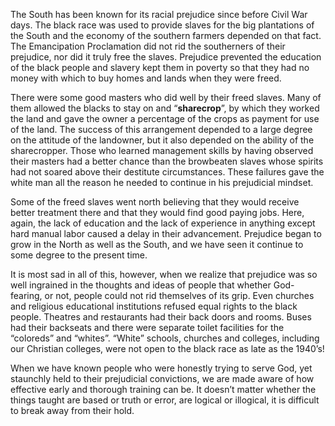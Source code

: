 The South has been known for its racial prejudice since before Civil War days. The black race was used to provide slaves for the big plantations of the South and the economy of the southern farmers depended on that fact. The Emancipation Proclamation did not rid the southerners of their prejudice, nor did it truly free the slaves. Prejudice prevented the education of the black people and slavery kept them in poverty so that they had no money with which to buy homes and lands when they were freed. 

There were some good masters who did well by their freed slaves. Many of them allowed the blacks to stay on and “**sharecrop**”, by which they worked the land and gave the owner a percentage of the crops as payment for use of the land. The success of this arrangement depended to a large degree on the attitude of the landowner, but it also depended on the ability of the sharecropper. Those who learned management skills by having observed their masters had a better chance than the browbeaten slaves whose spirits had not soared above their destitute circumstances. These failures gave the white man all the reason he needed to continue in his prejudicial mindset.

Some of the freed slaves went north believing that they would receive better treatment there and that they would find good paying jobs. Here, again, the lack of education and the lack of experience in anything except hard manual labor caused a delay in their advancement. Prejudice began to grow in the North as well as the South, and we have seen it continue to some degree to the present time.

It is most sad in all of this, however, when we realize that prejudice was so well ingrained in the thoughts and ideas of people that whether God-fearing, or not, people could not rid themselves of its grip. Even churches and religious educational institutions refused equal rights to the black people. Theatres and restaurants had their back doors and rooms. Buses had their backseats and there were separate toilet facilities for the “coloreds” and “whites”. “White” schools, churches and colleges, including our Christian colleges, were not open to the black race as late as the 1940’s!

When we have known people who were honestly trying to serve God, yet staunchly held to their prejudicial convictions, we are made aware of how effective early and thorough training can be. It doesn’t matter whether the things taught are based or truth or error, are logical or illogical, it is difficult to break away from their hold.